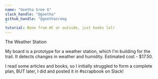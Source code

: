 ```yaml
---
name: "Geetha Sree G"
slack_handle: "@geetha"
github_handle: "@geethasreeg
"
tutorial: None from HC or outside, just books lol!
---
```


The Weather Station

My board is a prototype for a weather station, which I'm building for the trail. It detects changes in weather and humidity.
Estimated cost - $17.50.

I read some articles and books, so I initially struggled to form a complete plan, BUT later, I did and posted it in #scrapbook on Slack! 
